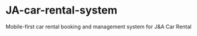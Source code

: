 # JA-car-rental-system
Mobile-first car rental booking and management system for J&amp;A Car Rental
